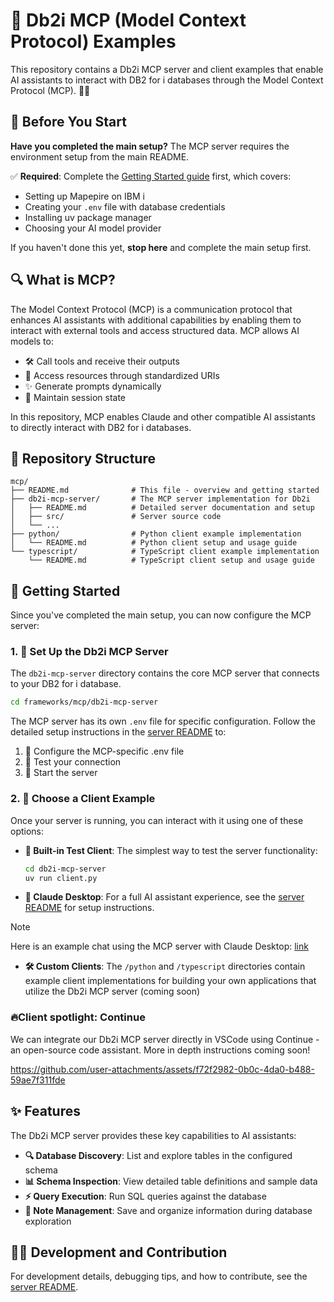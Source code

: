 # 🚀 Db2i MCP (Model Context Protocol) Examples 

This repository contains a Db2i MCP server and client examples that enable AI assistants to interact with DB2 for i databases through the Model Context Protocol (MCP). 🤖💬

## 🚨 Before You Start

**Have you completed the main setup?** The MCP server requires the environment setup from the main README.

✅ **Required**: Complete the [Getting Started guide](../../README.md#-getting-started) first, which covers:
- Setting up Mapepire on IBM i
- Creating your `.env` file with database credentials  
- Installing uv package manager
- Choosing your AI model provider

If you haven't done this yet, **stop here** and complete the main setup first.

## 🔍 What is MCP?

The Model Context Protocol (MCP) is a communication protocol that enhances AI assistants with additional capabilities by enabling them to interact with external tools and access structured data. MCP allows AI models to:

- 🛠️ Call tools and receive their outputs
- 🔗 Access resources through standardized URIs
- ✨ Generate prompts dynamically
- 💾 Maintain session state

In this repository, MCP enables Claude and other compatible AI assistants to directly interact with DB2 for i databases.

## 📁 Repository Structure

```
mcp/
├── README.md              # This file - overview and getting started
├── db2i-mcp-server/       # The MCP server implementation for Db2i
│   ├── README.md          # Detailed server documentation and setup
│   ├── src/               # Server source code
│   └── ...
├── python/                # Python client example implementation 
│   └── README.md          # Python client setup and usage guide
└── typescript/            # TypeScript client example implementation
    └── README.md          # TypeScript client setup and usage guide
```

## 🚦 Getting Started

Since you've completed the main setup, you can now configure the MCP server:

### 1. 🔧 Set Up the Db2i MCP Server

The `db2i-mcp-server` directory contains the core MCP server that connects to your DB2 for i database.

```bash
cd frameworks/mcp/db2i-mcp-server
```

The MCP server has its own `.env` file for specific configuration. Follow the detailed setup instructions in the [server README](./db2i-mcp-server/README.md) to:
1. 📝 Configure the MCP-specific .env file 
2. 🧪 Test your connection
3. 🚀 Start the server

### 2. 🔄 Choose a Client Example

Once your server is running, you can interact with it using one of these options:

- **🧩 Built-in Test Client**: The simplest way to test the server functionality:
  ```bash
  cd db2i-mcp-server
  uv run client.py
  ```

- **🤖 Claude Desktop**: For a full AI assistant experience, see the [server README](./db2i-mcp-server/README.md#using-with-claude-desktop) for setup instructions.


> [!NOTE]
> Here is an example chat using the MCP server with Claude Desktop: [link](https://claude.ai/share/f4420035-4476-4877-9243-7bb8bb689130)
>


- **🛠️ Custom Clients**: The `/python` and `/typescript` directories contain example client implementations for building your own applications that utilize the Db2i MCP server (coming soon)

### 🔥Client spotlight: Continue

We can integrate our Db2i MCP server directly in VSCode using Continue - an open-source code assistant. More in depth instructions coming soon!

https://github.com/user-attachments/assets/f72f2982-0b0c-4da0-b488-59ae7f311fde

## ✨ Features

The Db2i MCP server provides these key capabilities to AI assistants:

- **🔍 Database Discovery**: List and explore tables in the configured schema
- **📊 Schema Inspection**: View detailed table definitions and sample data
- **⚡ Query Execution**: Run SQL queries against the database
- **📝 Note Management**: Save and organize information during database exploration

## 👩‍💻 Development and Contribution

For development details, debugging tips, and how to contribute, see the [server README](./db2i-mcp-server/README.md#development).

